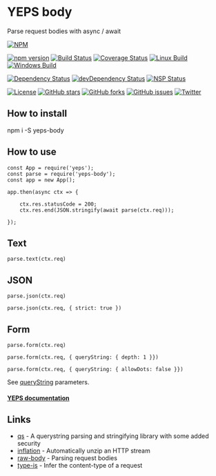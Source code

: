 # YEPS body

Parse request bodies with async / await

[![NPM](https://nodei.co/npm/yeps-body.png)](https://npmjs.org/package/yeps-body)

[![npm version](https://badge.fury.io/js/yeps-body.svg)](https://badge.fury.io/js/yeps-body)
[![Build Status](https://travis-ci.org/evheniy/yeps-body.svg?branch=master)](https://travis-ci.org/evheniy/yeps-body)
[![Coverage Status](https://coveralls.io/repos/github/evheniy/yeps-body/badge.svg?branch=master)](https://coveralls.io/github/evheniy/yeps-body?branch=master)
[![Linux Build](https://img.shields.io/travis/evheniy/yeps-body/master.svg?label=linux)](https://travis-ci.org/evheniy/)
[![Windows Build](https://img.shields.io/appveyor/ci/evheniy/yeps-body/master.svg?label=windows)](https://ci.appveyor.com/project/evheniy/yeps-body)

[![Dependency Status](https://david-dm.org/evheniy/yeps-body.svg)](https://david-dm.org/evheniy/yeps-body)
[![devDependency Status](https://david-dm.org/evheniy/yeps-body/dev-status.svg)](https://david-dm.org/evheniy/yeps-body#info=devDependencies)
[![NSP Status](https://img.shields.io/badge/NSP%20status-no%20vulnerabilities-green.svg)](https://travis-ci.org/evheniy/yeps-body)

[![License](https://img.shields.io/badge/license-MIT-blue.svg)](https://raw.githubusercontent.com/evheniy/yeps-body/master/LICENSE)
[![GitHub stars](https://img.shields.io/github/stars/evheniy/yeps-body.svg)](https://github.com/evheniy/yeps-body/stargazers)
[![GitHub forks](https://img.shields.io/github/forks/evheniy/yeps-body.svg)](https://github.com/evheniy/yeps-body/network)
[![GitHub issues](https://img.shields.io/github/issues/evheniy/yeps-body.svg)](https://github.com/evheniy/yeps-body/issues)
[![Twitter](https://img.shields.io/twitter/url/https/github.com/evheniy/yeps-body.svg?style=social)](https://twitter.com/intent/tweet?text=Wow:&url=%5Bobject%20Object%5D)


## How to install

  npm i -S yeps-body
  
## How to use

    const App = require('yeps');
    const parse = require('yeps-body');
    const app = new App();
    
    app.then(async ctx => {
        
        ctx.res.statusCode = 200;
        ctx.res.end(JSON.stringify(await parse(ctx.req)));
    
    });
    
## Text

    parse.text(ctx.req)
    
## JSON

    parse.json(ctx.req)
    
    parse.json(ctx.req, { strict: true })
    
## Form

    parse.form(ctx.req)
    
    parse.form(ctx.req, { queryString: { depth: 1 }})
    
    parse.form(ctx.req, { queryString: { allowDots: false }})
    
See [queryString](https://github.com/ljharb/qs) parameters.
            
            
#### [YEPS documentation](http://yeps.info/)
    
## Links

* [qs](https://github.com/ljharb/qs) - A querystring parsing and stringifying library with some added security
* [inflation](https://github.com/stream-utils/inflation) - Automatically unzip an HTTP stream
* [raw-body](https://github.com/stream-utils/raw-body) -  Parsing request bodies
* [type-is](https://github.com/jshttp/type-is) - Infer the content-type of a request
     
     
